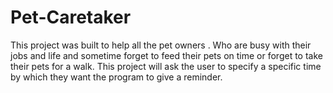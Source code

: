 # Pet-Caretaker
This project was built to help all the pet owners . Who are busy with their jobs and life and sometime forget to feed their pets on time or forget to take their pets for a walk. This project will ask the user to specify a specific time by which they want the program to give a reminder.
